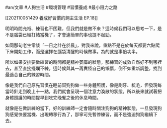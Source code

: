 #an/文章 #人狗生活 #環境管理 #習慣養成 #最小阻力之路 

[[202110051429 養成好習慣的飼主生活 EP.18]]

明明時間充裕、練習也不困難，但我們就是做不來？這時候我們可以思考一下，是不是腦袋已經打結當機了，才會連簡單的事也提不起勁。

如同那句老生常談「一日之計在於晨」，對我來說，重點不是在於每天都要六點爬下床開始工作，而是選擇在腦袋清醒的時候做事。為的就是事倍功半。

所以如果安排要做練習的時間都是精神萎靡的狀態，那練習的成效自然好不到哪裡去，甚至直接擺爛不練。這時候與其一再責怪自己的懶惰，倒不如重新調整，找到最適合自己的練習時間。

像是我們自己原先習慣在睡前幫狗狗做一些身體照護，像是刷牙、梳毛，但發現每當時針走到晚上十一點，我們就會呈現一個注意力渙散的狀態。所以後來就試著把身體照護的時間提早到吃完晚餐之後的休息時間。

就像是在做訓練的當下，好的訓練師一定會隨時關注狗狗的精神狀態，一旦發現狗狗感覺快要當機、出現轉移行為了，那寧可先暫停練習，而不是強迫狗狗繼續下去。